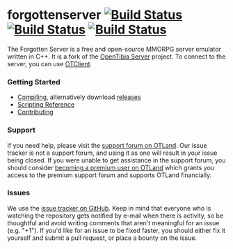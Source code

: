 forgottenserver [![Build Status](https://github.com/otland/forgottenserver/actions/workflows/build-vcpkg.yml/badge.svg?branch=master)](https://github.com/otland/forgottenserver/actions/workflows/build-vcpkg.yml "vcpkg build status") [![Build Status](https://github.com/otland/forgottenserver/actions/workflows/docker-image.yml/badge.svg?branch=master)](https://github.com/otland/forgottenserver/actions/workflows/docker-image.yml "Docker image build status") [![Build Status](https://github.com/otland/forgottenserver/actions/workflows/codeql.yml/badge.svg?branch=master "CodeQL build status")](https://github.com/otland/forgottenserver/actions/workflows/codeql.yml) 
===============

The Forgotten Server is a free and open-source MMORPG server emulator written in C++. It is a fork of the [OpenTibia Server](https://github.com/opentibia/server) project. To connect to the server, you can use [OTClient](https://github.com/mehah/otclient).

### Getting Started

* [Compiling](https://github.com/otland/forgottenserver/wiki/Compiling), alternatively download [releases](https://github.com/otland/forgottenserver/releases)
* [Scripting Reference](https://github.com/otland/forgottenserver/wiki/Script-Interface)
* [Contributing](https://github.com/otland/forgottenserver/wiki/Contributing)

### Support

If you need help, please visit the [support forum on OTLand](https://otland.net/forums/support.16/). Our issue tracker is not a support forum, and using it as one will result in your issue being closed. If you were unable to get assistance in the support forum, you should consider [becoming a premium user on OTLand](https://otland.net/account/upgrades) which grants you access to the premium support forum and supports OTLand financially.

### Issues

We use the [issue tracker on GitHub](https://github.com/otland/forgottenserver/issues). Keep in mind that everyone who is watching the repository gets notified by e-mail when there is activity, so be thoughtful and avoid writing comments that aren't meaningful for an issue (e.g. "+1"). If you'd like for an issue to be fixed faster, you should either fix it yourself and submit a pull request, or place a bounty on the issue.
